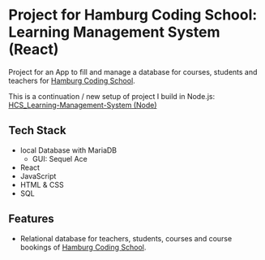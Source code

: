 # Project for Hamburg Coding School: Learning Management System (React)

Project for an App to fill and manage a database for courses, students and teachers for [Hamburg Coding School](https://hamburgcodingschool.com/).

This is a continuation / new setup of project I build in Node.js: [HCS_Learning-Management-System (Node)](https://github.com/Codemon72/HCS_Learning-Management-System_with_Node)

## Tech Stack
- local Database with MariaDB
  - GUI: Sequel Ace
- React
- JavaScript
- HTML & CSS
- SQL

## Features
- Relational database for teachers, students, courses and course bookings of [Hamburg Coding School](https://hamburgcodingschool.com/).